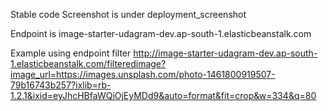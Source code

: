 Stable code 
Screenshot is under deployment_screenshot 

Endpoint is image-starter-udagram-dev.ap-south-1.elasticbeanstalk.com 

Example using endpoint filter
http://image-starter-udagram-dev.ap-south-1.elasticbeanstalk.com/filteredimage?image_url=https://images.unsplash.com/photo-1461800919507-79b16743b257?ixlib=rb-1.2.1&ixid=eyJhcHBfaWQiOjEyMDd9&auto=format&fit=crop&w=334&q=80
